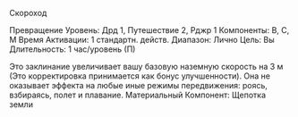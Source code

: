 
Скороход

Превращение
Уровень: Дрд 1, Путешествие 2, Рджр 1
Компоненты: В, С, М
Время Активации: 1 стандартн. действ.
Диапазон: Лично
Цель: Вы
Длительность: 1 час/уровень (П)

Это заклинание увеличивает вашу базовую наземную скорость на 3 м (Это
корректировка принимается как бонус
улучшенности). Она не оказывает эффекта на любые иные режимы передвижения: роясь, взбираясь, полет и
плавание.
Материальный Компонент: Щепотка земли